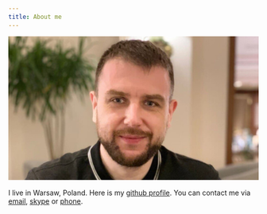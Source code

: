```yaml
---
title: About me
---
```


<img src="/images/logo.jpg" class="center" />

I live in Warsaw, Poland. Here is my [github profile](@github:maksar). You can contact me via <a href="mailto:Maksar.mail@gmail.com">email</a>, <a href="skype:shestakov.a">skype</a> or <a href="skype:+48-571-040-283">phone</a>.
